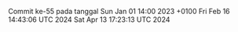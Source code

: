 Commit ke-55 pada tanggal Sun Jan 01 14:00 2023 +0100
Fri Feb 16 14:43:06 UTC 2024
Sat Apr 13 17:23:13 UTC 2024
